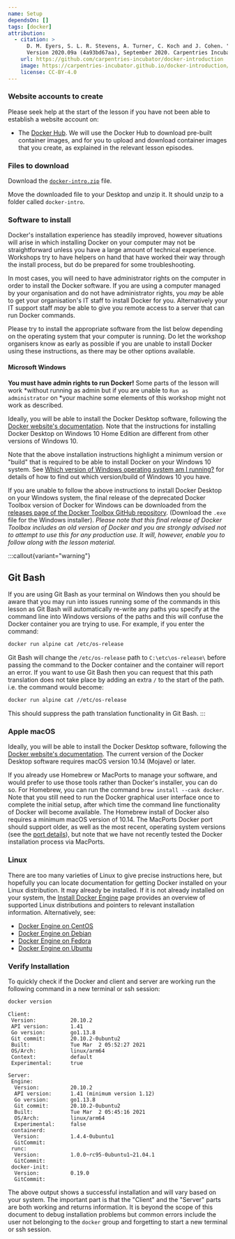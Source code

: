 ```yaml
---
name: Setup
dependsOn: []
tags: [docker]
attribution:
  - citation: >
      D. M. Eyers, S. L. R. Stevens, A. Turner, C. Koch and J. Cohen. "Reproducible computational environments using containers: Introduction to Docker".
      Version 2020.09a (4a93bd67aa), September 2020. Carpentries Incubator.
    url: https://github.com/carpentries-incubator/docker-introduction
    image: https://carpentries-incubator.github.io/docker-introduction/assets/img/incubator-logo-blue.svg
    license: CC-BY-4.0
---
```


### Website accounts to create

Please seek help at the start of the lesson if you have not been able to establish a website account on:

- The [Docker Hub](http://hub.docker.com). We will use the Docker Hub to download pre-built container images, and for you to upload and download container images that you create, as explained in the relevant lesson episodes.

### Files to download

Download the [`docker-intro.zip`](/technology_and_tooling/docker/files/docker-intro.zip) file.

Move the downloaded file to your Desktop and unzip it. It should unzip to a folder called `docker-intro`.

### Software to install

Docker's installation experience has steadily improved, however situations will
arise in which installing Docker on your computer may not be straightforward
unless you have a large amount of technical experience. Workshops try to have
helpers on hand that have worked their way through the install process, but do
be prepared for some troubleshooting.

In most cases, you will need to have administrator rights on the computer in
order to install the Docker software. If you are using a computer managed by
your organisation and do not have administrator rights, you _may_ be able to get
your organisation's IT staff to install Docker for you. Alternatively your IT
support staff _may_ be able to give you remote access to a server that can run
Docker commands.

Please try to install the appropriate software from the list below depending on
the operating system that your computer is running. Do let the workshop
organisers know as early as possible if you are unable to install Docker using
these instructions, as there may be other options available.

#### Microsoft Windows

**You must have admin rights to run Docker!** Some parts of the lesson will work
*without running as admin but if you are unable to `Run as administrator` on
*your machine some elements of this workshop might not work as described.

Ideally, you will be able to install the Docker Desktop software, following the
[Docker website's documentation](https://docs.docker.com/docker-for-windows/install/). Note that
the instructions for installing Docker Desktop on Windows 10 Home Edition are
different from other versions of Windows 10.

Note that the above installation instructions highlight a minimum version or
"build" that is required to be able to install Docker on your Windows 10 system.
See [Which version of Windows operating system am I running?](https://support.microsoft.com/en-us/windows/which-version-of-windows-operating-system-am-i-running-628bec99-476a-2c13-5296-9dd081cdd808)
for details of how to find out which version/build of Windows 10 you have.

If you are unable to follow the above instructions to install Docker Desktop on
your Windows system, the final release of the deprecated Docker Toolbox version
of Docker for Windows can be downloaded from the [releases page of the Docker Toolbox GitHub repository](https://github.com/docker/toolbox/releases).
(Download the `.exe` file for the Windows installer). _Please note that this
final release of Docker Toolbox includes an old version of Docker and you are
strongly advised not to attempt to use this for any production use. It will,
however, enable you to follow along with the lesson material._

:::callout{variant="warning"}

## Git Bash

If you are using Git Bash as your terminal on Windows then you should be aware that you may run
into issues running some of the commands in this lesson as Git Bash will automatically re-write
any paths you specify at the command line into Windows versions of the paths and this will confuse
the Docker container you are trying to use. For example, if you enter the command:

```bash
docker run alpine cat /etc/os-release
```

Git Bash will change the `/etc/os-release` path to `C:\etc\os-release\` before passing the command
to the Docker container and the container will report an error. If you want to use Git Bash then you
can request that this path translation does not take place by adding an extra `/` to the start of the
path. i.e. the command would become:

```bash
docker run alpine cat //etc/os-release
```

This should suppress the path translation functionality in Git Bash.
:::

### Apple macOS

Ideally, you will be able to install the Docker Desktop software, following the
[Docker website's documentation](https://docs.docker.com/docker-for-mac/install/).
The current version of the Docker Desktop software requires macOS version 10.14 (Mojave) or later.

If you already use Homebrew or MacPorts to manage your software, and would prefer to use those
tools rather than Docker's installer, you can do so. For Homebrew, you can run the command
`brew install --cask docker`. Note that you still need to run the Docker graphical user interface
once to complete the initial setup, after which time the command line functionality of Docker will
become available. The Homebrew install of Docker also requires a minimum macOS version of 10.14.
The MacPorts Docker port should support older, as well as the most recent, operating system
versions (see the [port details](https://ports.macports.org/port/docker/details/)), but note that
we have not recently tested the Docker installation process via MacPorts.

### Linux

There are too many varieties of Linux to give precise instructions here, but
hopefully you can locate documentation for getting Docker installed on your
Linux distribution. It may already be installed. If it is not already installed
on your system, the [Install Docker Engine](https://docs.docker.com/engine/install/) page provides an overview of
supported Linux distributions and pointers to relevant installation information.
Alternatively, see:

- [Docker Engine on CentOS](https://docs.docker.com/install/linux/docker-ce/centos/)
- [Docker Engine on Debian](https://docs.docker.com/install/linux/docker-ce/debian/)
- [Docker Engine on Fedora](https://docs.docker.com/install/linux/docker-ce/fedora/)
- [Docker Engine on Ubuntu](https://docs.docker.com/install/linux/docker-ce/ubuntu/)

### Verify Installation

To quickly check if the Docker and client and server are working run the following command in a new terminal or ssh session:

```bash
docker version
```

```text
Client:
 Version:           20.10.2
 API version:       1.41
 Go version:        go1.13.8
 Git commit:        20.10.2-0ubuntu2
 Built:             Tue Mar  2 05:52:27 2021
 OS/Arch:           linux/arm64
 Context:           default
 Experimental:      true

Server:
 Engine:
  Version:          20.10.2
  API version:      1.41 (minimum version 1.12)
  Go version:       go1.13.8
  Git commit:       20.10.2-0ubuntu2
  Built:            Tue Mar  2 05:45:16 2021
  OS/Arch:          linux/arm64
  Experimental:     false
 containerd:
  Version:          1.4.4-0ubuntu1
  GitCommit:
 runc:
  Version:          1.0.0~rc95-0ubuntu1~21.04.1
  GitCommit:
 docker-init:
  Version:          0.19.0
  GitCommit:
```

The above output shows a successful installation and will vary based on your
system. The important part is that the "Client" and the "Server" parts are both
working and returns information. It is beyond the scope of this document to
debug installation problems but common errors include the user not belonging to
the `docker` group and forgetting to start a new terminal or ssh session.
